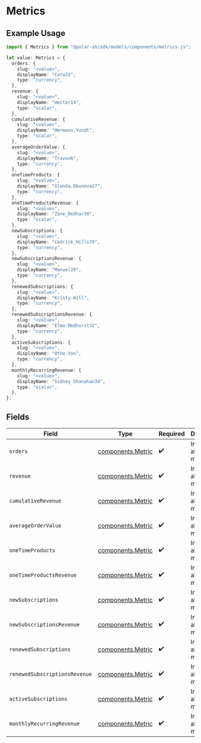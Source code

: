 # Metrics

## Example Usage

```typescript
import { Metrics } from "@polar-sh/sdk/models/components/metrics.js";

let value: Metrics = {
  orders: {
    slug: "<value>",
    displayName: "Cora31",
    type: "currency",
  },
  revenue: {
    slug: "<value>",
    displayName: "Hector14",
    type: "scalar",
  },
  cumulativeRevenue: {
    slug: "<value>",
    displayName: "Hermann.Yundt",
    type: "scalar",
  },
  averageOrderValue: {
    slug: "<value>",
    displayName: "Travon6",
    type: "currency",
  },
  oneTimeProducts: {
    slug: "<value>",
    displayName: "Glenda.Okuneva27",
    type: "currency",
  },
  oneTimeProductsRevenue: {
    slug: "<value>",
    displayName: "Zane_Bednar30",
    type: "scalar",
  },
  newSubscriptions: {
    slug: "<value>",
    displayName: "Cedrick_Hills79",
    type: "currency",
  },
  newSubscriptionsRevenue: {
    slug: "<value>",
    displayName: "Manuel29",
    type: "currency",
  },
  renewedSubscriptions: {
    slug: "<value>",
    displayName: "Kristy.Will",
    type: "currency",
  },
  renewedSubscriptionsRevenue: {
    slug: "<value>",
    displayName: "Elmo.Medhurst32",
    type: "currency",
  },
  activeSubscriptions: {
    slug: "<value>",
    displayName: "Otho.Von",
    type: "currency",
  },
  monthlyRecurringRevenue: {
    slug: "<value>",
    displayName: "Sidney_Shanahan34",
    type: "scalar",
  },
};
```

## Fields

| Field                                                  | Type                                                   | Required                                               | Description                                            |
| ------------------------------------------------------ | ------------------------------------------------------ | ------------------------------------------------------ | ------------------------------------------------------ |
| `orders`                                               | [components.Metric](../../models/components/metric.md) | :heavy_check_mark:                                     | Information about a metric.                            |
| `revenue`                                              | [components.Metric](../../models/components/metric.md) | :heavy_check_mark:                                     | Information about a metric.                            |
| `cumulativeRevenue`                                    | [components.Metric](../../models/components/metric.md) | :heavy_check_mark:                                     | Information about a metric.                            |
| `averageOrderValue`                                    | [components.Metric](../../models/components/metric.md) | :heavy_check_mark:                                     | Information about a metric.                            |
| `oneTimeProducts`                                      | [components.Metric](../../models/components/metric.md) | :heavy_check_mark:                                     | Information about a metric.                            |
| `oneTimeProductsRevenue`                               | [components.Metric](../../models/components/metric.md) | :heavy_check_mark:                                     | Information about a metric.                            |
| `newSubscriptions`                                     | [components.Metric](../../models/components/metric.md) | :heavy_check_mark:                                     | Information about a metric.                            |
| `newSubscriptionsRevenue`                              | [components.Metric](../../models/components/metric.md) | :heavy_check_mark:                                     | Information about a metric.                            |
| `renewedSubscriptions`                                 | [components.Metric](../../models/components/metric.md) | :heavy_check_mark:                                     | Information about a metric.                            |
| `renewedSubscriptionsRevenue`                          | [components.Metric](../../models/components/metric.md) | :heavy_check_mark:                                     | Information about a metric.                            |
| `activeSubscriptions`                                  | [components.Metric](../../models/components/metric.md) | :heavy_check_mark:                                     | Information about a metric.                            |
| `monthlyRecurringRevenue`                              | [components.Metric](../../models/components/metric.md) | :heavy_check_mark:                                     | Information about a metric.                            |